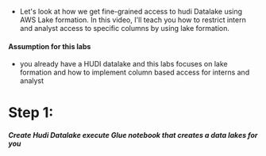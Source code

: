 

* Let's look at how we get fine-grained access to hudi Datalake using AWS Lake formation. In this video, I'll teach you how to restrict intern and analyst access to specific columns by using lake formation.

#### Assumption for this labs 
* you already have a HUDI datalake and this labs focuses on lake formation and how to implement column based access for interns and analyst

# Step 1: 
##### Create Hudi Datalake execute Glue notebook that creates a data lakes for you 





